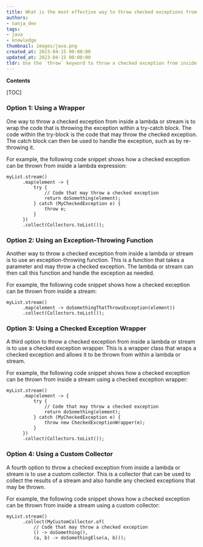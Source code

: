 ```yaml
---
title: What is the most effective way to throw checked exceptions from within Java 8 lambdas/streams?
authors:
- nanja_dev
tags:
- java
- knowledge
thumbnail: images/java.png
created_at: 2023-04-15 00:00:00
updated_at: 2023-04-15 00:00:00
tldr: Use the `throw` keyword to throw a checked exception from inside a lambda/stream.
---
```


**Contents**

[TOC]

### Option 1: Using a Wrapper

One way to throw a checked exception from inside a lambda or stream is to wrap the code that is throwing the exception within a try-catch block. The code within the try-block is the code that may throw the checked exception. The catch block can then be used to handle the exception, such as by re-throwing it.

For example, the following code snippet shows how a checked exception can be thrown from inside a lambda expression:

```
myList.stream()
      .map(element -> {
          try {
              // Code that may throw a checked exception
              return doSomething(element);
          } catch (MyCheckedException e) {
              throw e;
          }
      })
      .collect(Collectors.toList());
```

### Option 2: Using an Exception-Throwing Function

Another way to throw a checked exception from inside a lambda or stream is to use an exception-throwing function. This is a function that takes a parameter and may throw a checked exception. The lambda or stream can then call this function and handle the exception as needed.

For example, the following code snippet shows how a checked exception can be thrown from inside a stream:

```
myList.stream()
      .map(element -> doSomethingThatThrowsException(element))
      .collect(Collectors.toList());
```

### Option 3: Using a Checked Exception Wrapper

A third option to throw a checked exception from inside a lambda or stream is to use a checked exception wrapper. This is a wrapper class that wraps a checked exception and allows it to be thrown from within a lambda or stream.

For example, the following code snippet shows how a checked exception can be thrown from inside a stream using a checked exception wrapper:

```
myList.stream()
      .map(element -> {
          try {
              // Code that may throw a checked exception
              return doSomething(element);
          } catch (MyCheckedException e) {
              throw new CheckedExceptionWrapper(e);
          }
      })
      .collect(Collectors.toList());
```

### Option 4: Using a Custom Collector

A fourth option to throw a checked exception from inside a lambda or stream is to use a custom collector. This is a collector that can be used to collect the results of a stream and also handle any checked exceptions that may be thrown.

For example, the following code snippet shows how a checked exception can be thrown from inside a stream using a custom collector:

```
myList.stream()
      .collect(MyCustomCollector.of(
          // Code that may throw a checked exception
          () -> doSomething(), 
          (a, b) -> doSomethingElse(a, b)));
```

